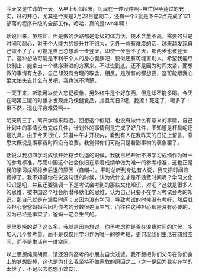 今天又是忙碌的一天，从早上6点起床，到现在一停没停啊~虽忙但毕竟过的充实，过的开心，尤其是今天是2月22日星期二，还有一个2就是下午2点完成了121部落的程序升级的全部工作，哈哈，真的是two年啊！

话说回来，虽然忙，但是做的活路都是低级的体力活，技术含量不高，需要的只是时间和耐心，对于个人能力的提升并不很大，另外一些有难度的活，越来越发现自己做不了了，可能是自己总想着一步登天，即使一步登不了天，那两步也该登天了。这种想法可能是不利于个人的身心健康吧，貌似还有可能害别人，希望我能尽快制止，能拿出一个循序渐进的方案来。不过说到底，还不是因为时间太紧，而想做的事情有太多，自己却没有合理的取舍，相反，是所有的都想要，这可能跟我心里太怕失去什么有关吧，我也说不清楚。

一天下来，听歌可以使人忘记疲惫，另外红牛是个好东西，但是却不能多喝。今天在喝第三罐的时候才发现此乃保健食品，并且每日2罐，我擦！死定了，喝多了！果不然，现在浑身难受啊~~

明天周三了，离开学越来越近。回想这个假期，也没有做什么有意义的事情，自己计划中的事情没有完成几件，计划外的事情倒是完成了好几件，不知道是杯具呢还是洗具。由于今天很忙，知道中午才开校内，看到有人在我昨天的日记上留言，意思大概说是羡慕我时间没有浪费。我觉得你们可能只是看到事物的表象罢了。

话说从我初四学习成绩开始稳步后退的时候，我就已经开始不把学习成绩作为唯一的参考标准，尽管中国这个社会依旧在拿着成绩单做为唯一的参考标准，这也正是我的学习成绩稳步后退的原因（自嘲~）。平时总听到身边有人说，我又把时间浪费掉了。我不知道你在说这句话的时候，认为做什么才是不浪费时间呢？学习文化知识是吧，并且还要强调一下是考试会考到的那些文化知识，对吧？这就是很多人的思维，被中国这个社会所潜移默化的思维，认为自己只要不在学习考试会考的知识，那自己就是在浪费时间；又因为没有学习，导致考试的时候没有考好，然后就会担心爸爸妈妈会因为你考的分数很差而生气，而往往这种担心都是没有必要的，因为已经是事实了，爸妈一定会生气的。

罗里罗嗦的说了这么多，我就是因为想说，你再考虑你是否在浪费时间的时候，多加入几个参考量，而不是仅仅用学习作为唯一的参考轴，更何况我们生活在四维空间，而不是生活在一维空间。

以上思想纯属胡侃，请还没有高考的小朋友自觉过滤，我不想把你们父母在你们身上的梦想毁掉，这也是为什么我坚持不做家教的原因之二（之一是因为我实在学的太烂了，不足以去忽悠小盆友）。
